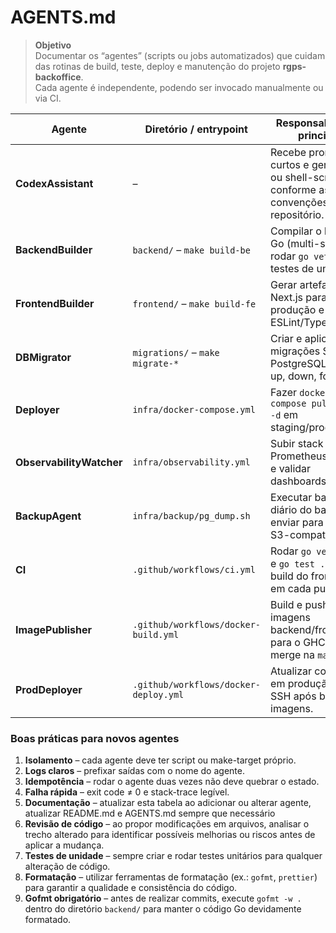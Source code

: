 # AGENTS.md

> **Objetivo**  
> Documentar os “agentes” (scripts ou jobs automatizados) que cuidam das rotinas
> de build, teste, deploy e manutenção do projeto **rgps-backoffice**.  
> Cada agente é independente, podendo ser invocado manualmente ou via CI.

| Agente | Diretório / entrypoint | Responsabilidade principal |
|--------|-----------------------|----------------------------|
| **CodexAssistant** | – | Recebe prompts curtos e gera código ou shell-scripts conforme as convenções deste repositório. |
| **BackendBuilder** | `backend/` – `make build-be` | Compilar o binário Go (multi-stage), rodar `go vet` e testes de unidade. |
| **FrontendBuilder** | `frontend/` – `make build-fe` | Gerar artefatos Next.js para produção e verificar ESLint/TypeScript. |
| **DBMigrator** | `migrations/` – `make migrate-*` | Criar e aplicar migrações SQL no PostgreSQL (create, up, down, force). |
| **Deployer** | `infra/docker-compose.yml` | Fazer `docker-compose pull && up -d` em staging/produção. |
| **ObservabilityWatcher** | `infra/observability.yml` | Subir stack Prometheus/Grafana e validar dashboards. |
| **BackupAgent** | `infra/backup/pg_dump.sh` | Executar backup diário do banco e enviar para bucket S3-compatível. |
| **CI** | `.github/workflows/ci.yml` | Rodar `go vet ./...` e `go test ./...` e build do frontend em cada push. |
| **ImagePublisher** | `.github/workflows/docker-build.yml` | Build e push das imagens backend/frontend para o GHCR a cada merge na `main`. |
| **ProdDeployer** | `.github/workflows/docker-deploy.yml` | Atualizar containers em produção via SSH após build das imagens. |

### Boas práticas para novos agentes

1. **Isolamento** – cada agente deve ter script ou make-target próprio.  
2. **Logs claros** – prefixar saídas com o nome do agente.  
3. **Idempotência** – rodar o agente duas vezes não deve quebrar o estado.  
4. **Falha rápida** – exit code ≠ 0 e stack-trace legível.
5. **Documentação** – atualizar esta tabela ao adicionar ou alterar agente, atualizar README.md e AGENTS.md sempre que necessário
6. **Revisão de código** – ao propor modificações em arquivos, analisar o trecho alterado para identificar possíveis melhorias ou riscos antes de aplicar a mudança.
7. **Testes de unidade** – sempre criar e rodar testes unitários para qualquer alteração de código.
8. **Formatação** – utilizar ferramentas de formatação (ex.: `gofmt`, `prettier`) para garantir a qualidade e consistência do código.
9. **Gofmt obrigatório** – antes de realizar commits, execute `gofmt -w .` dentro do diretório `backend/` para manter o código Go devidamente formatado.

